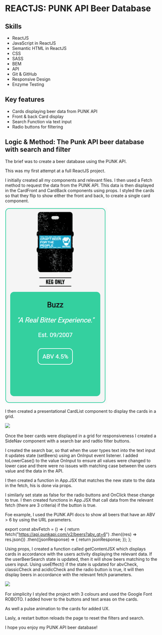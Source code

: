 <h1> REACTJS: PUNK API Beer Database</h1>

<h2>Skills</h2>

<ul>
<li>ReactJS</li>
<li>JavaScript in ReactJS</li>
<li>Semantic HTML in ReactJS</li>
<li>CSS</li>
<li>SASS</li>
<li>BEM</li>
<li>API</li>
<li>Git & GitHub</li>
<li>Responsive Design</li>
<li>Enzyme Testing</li>
</ul>

<h2>Key features</h2>

<ul>
<li>Cards displaying beer data from PUNK API</li>
<li>Front & back Card display</li>
<li>Search Function via text input</li>
<li>Radio buttons for filtering</li>
</ul>

<h2>Logic & Method: The Punk API beer database with search and filter</h2>

The brief was to create a beer database using the PUNK API.

This was my first attempt at a full ReactJS project.

I initially created all my components and relevant files. I then used a Fetch method to request the data from the PUNK API.
This data is then displayed in the CardFront and CardBack components using props.
I styled the cards so that they flip to show either the front and back, to create a single card component.

<img src="./src/assets/beercard.gif">

I then created a presentational CardList component to display the cards in a grid.

<img src="../../assets/multibeers.gif">

Once the beer cards were displayed in a grid for responsiveness I created a SideNav component with a search bar and radtio filter buttons.

I created the search bar, so that when the user types text into the text input it updates state (setBeers) using an OnInput event listener. I added toLowerCase() to the value OnInput to ensure all values were changed to lower case and there were no issues with matching case between the users value and the data in the API.

I then created a function in App.JSX that matches the new state to the data in the fetch, his is done via props.

I similarly set state as false for the radio buttons and OnClick these change to true.
I then created functions in App.JSX that call data from the relevant fetch (there are 3 criteria) if the button is true.

Foe example, I used the PUNK API docs to show all beers that have an ABV > 6 by using the URL parameters.

export const abvFetch = () => {
return fetch("https://api.punkapi.com/v2/beers?abv_gt=6")
.then((res) => res.json())
.then((jsonResponse) => {
return jsonResponse;
});
};

Using props, I created a function called getContentJSX which displays cards in accordance with the users activity displaying the relevant data. If the userBeerSearch state is updated, then it will show beers matching to the users input.
Using useEffect() if the state is updated for abvCheck, classicCheck and acidicCheck and the radio button is true, it will then display beers in accordance with the relevant fetch parameters.

<img src="../../assets/finalbeers.gif">

For simplicity I styled the project with 3 colours and used the Google Font ROBOTO. I added hover to the buttons and text areas on the cards.

As well a pulse animation to the cards for added UX.

Lasly, a restart button reloads the page to reset the filters and search.

I hope you enjoy my PUNK API beer database!
